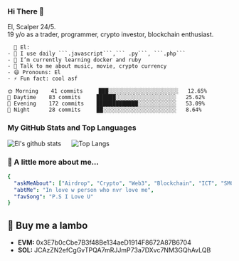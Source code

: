 ### Hi There 🦖
El, Scalper 24/5. <br/>
19 y/o as a trader, programmer, crypto investor, blockchain enthusiast.

```
  🤵 El:
- 🤔 I use daily ```.javascript```,``` .py```, ```.php```
- 🌱 I’m currently learning docker and ruby
- 💬 Talk to me about music, movie, crypto currency
- 😄 Pronouns: El
- ⚡ Fun fact: cool asf

```
```text
🌞 Morning    41 commits     ███░░░░░░░░░░░░░░░░░░░░░░   12.65% 
🌆 Daytime    83 commits     ██████░░░░░░░░░░░░░░░░░░░   25.62% 
🌃 Evening    172 commits    █████████████░░░░░░░░░░░░   53.09% 
🌙 Night      28 commits     ██░░░░░░░░░░░░░░░░░░░░░░░   8.64%

```

### My GitHub Stats and Top Languages
![El's github stats](https://github-readme-stats.vercel.app/api?username=otosakael&show_icons=true&theme=tokyonight)&nbsp;&nbsp;&nbsp;&nbsp;&nbsp;
![Top Langs](https://github-readme-stats.vercel.app/api/top-langs/?username=otosakael&layout=donut&theme=tokyonight&show_icons=true)

### 📌 A little more about me...
```yaml
{
  "askMeAbout": ["Airdrop", "Crypto", "Web3", "Blockchain", "ICT", "SMC"],
  "abtMe": "In love w person who nvr love me",
  "favSong": "P.S I Love U"
}
```

## 💸 Buy me a lambo
- **EVM:** 0x3E7b0cCbe7B3f48Be134aeD1914F8672A87B6704
- **SOL:** JCAzZN2efCgGvTPQA7mRJJmP73a7DXvc7NM3GQhAvLQB

